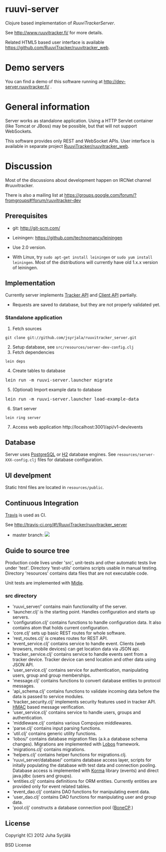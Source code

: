 # ruuvi-server

Clojure based implementation of *RuuviTrackerServer*.

See http://www.ruuvitracker.fi/ for more details.

Related HTML5 based user interface is available https://github.com/RuuviTracker/ruuvitracker_web.

# Demo servers

You can find a demo of  this software running at http://dev-server.ruuvitracker.fi/ .

# General information

Server works as standalone application. Using a HTTP Servlet container (like Tomcat or JBoss) may be possible, but that will not support WebSockets.

This software provides only REST and WebSocket APIs. User interface is available in separate project 
[RuuviTracker/ruuvitracker_web](https://github.com/RuuviTracker/ruuvitracker_web).

# Discussion

Most of the discussions about development happen on IRCNet channel #ruuvitracker.

There is also a mailing list at https://groups.google.com/forum/?fromgroups#!forum/ruuvitracker-dev

## Prerequisites

* git: http://git-scm.com/

* Leiningen: https://github.com/technomancy/leiningen
 * Use 2.0 version.
 * With Linux, try ```sudo apt-get install leiningen``` or ```sudo yum install leiningen```. Most of the distributions will currently have old 1.x.x version of leiningen.

## Implementation

Currently server implements [Tracker API](http://wiki.ruuvitracker.fi/wiki/Tracker-API) and [Client API](http://wiki.ruuvitracker.fi/wiki/Client-API) partially.

* Requests are saved to database, but they are not properly validated yet.

### Standalone application

1. Fetch sources
```
git clone git://github.com/jsyrjala/ruuvitracker_server.git
```
2. Setup database, see ```src/resources/server-dev-config.clj```
3. Fetch dependencies
```
lein deps
```
4. Create tables to database
<pre>
lein run -m ruuvi-server.launcher migrate
</pre>

5. (Optional) Import example data to database
<pre>
lein run -m ruuvi-server.launcher load-example-data
</pre>
6. Start server
```
lein ring server
```
7. Access web application
http://localhost:3001/api/v1-dev/events

## Database

Server uses [PostgreSQL](http://www.postgresql.org/) or [H2](http://www.h2database.com/) database engines. See `resources/server-XXX-config.clj` files for database configuration.

## UI develpment

Static html files are located in ```resources/public```.

## Continuous Integration

[Travis](http://travis-ci.org/) is used as CI.

See http://travis-ci.org/#!/RuuviTracker/ruuvitracker_server

* master branch: <img src="https://secure.travis-ci.org/RuuviTracker/ruuvitracker_server.png?branch=master"/>

## Guide to source tree

Production code lives under 'src', unit-tests and other automatic tests live under 'test'. Directory 'test-utils' contains scripts usable in manual testing. Directory 'resources' contains data files that are not executable code.

Unit tests are implemented with [Midje](https://github.com/marick/Midje).

### src directory

* 'ruuvi_server/' contains main functionality of the server.
 * 'launcher.clj' is the starting point. Handles configuration and starts up servers.
 * 'configuration.clj' contains functions to handle configuration data. It also contains atom that holds current configuration.
 * 'core.clj' sets up basic REST routes for whole software.
 * 'rest_routes.clj' is creates routes for REST API.
 * 'event_service.clj' contains service to handle event. Clients (web browsers, mobile devices) can get location data via JSON api.
 * 'tracker_service.clj' contains service to handle events sent from a tracker device. Tracker device can send location and other data using JSON API.
 * 'user_service.clj' contains service for authentication, manipulating users, group and group memberships.
 * 'message.clj' contains functions to convert database entities to protocol messages.
 * 'api_schema.clj' contains functions to validate incoming data before the data is passed to service modules.
 * 'tracker_security.clj' implements security features used in tracker API. [HMAC](http://en.wikipedia.org/wiki/HMAC) based message verification. 
 * 'user_service.clj' contains service to handle users, groups and authentication.
 * 'middleware.clj' contains various Compojure middlewares.
 * 'parse.clj' contains input parsing functions.
 * 'util.clj' contains generic utility functions.
* 'lobos/' contains database migration files (a.k.a database schema changes). Migrations are implemented with [Lobos](https://github.com/budu/lobos) framework.
 * 'migrations.clj' contains migrations.
 * 'helpers.clj' contains helper functions for migrations.clj.
* 'ruuvi_server/database/' contains database access layer, scripts for initally populating the database with test data and connection pooling. Database access is implemented with [Korma](http://sqlkorma.com/) library (events) and direct java.jdbc (users and groups).
 * 'entities.clj' contains definitions for ORM entities. Currently entities are provided only for event related tables.
 * 'event_dao.clj' contains DAO functions for manipulating event data.
 * 'user_dao.clj' contains DAO functions for manipulating user and group data.
 * 'pool.clj' constructs a database connection pool ([BoneCP](http://jolbox.com/).)

## License

Copyright (C) 2012 Juha Syrjälä

BSD License

